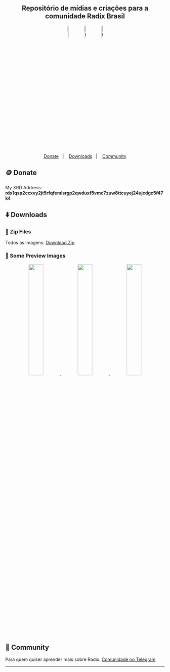<h2 align="center">
  Repositório de mídias e criações para a comunidade Radix Brasil
</h2>

<div style="text-align:center">
  <img alt="radix brazil community" width="10%" src="https://res.cloudinary.com/dorzadlpq/image/upload/v1654196085/Github/radix-brasil/png/RADIX_BR_MAP_FILL_CIRCLE_BACKGROUND_BLACK_r4qzue.png">

  <img alt="radix brazil community" width="10%" src="https://res.cloudinary.com/dorzadlpq/image/upload/v1654196085/Github/radix-brasil/png/RADIX_BR_MAP_FILL_CIRCLE_BACKGROUND_BLACK_r4qzue.png">

  <img alt="radix brazil community" width="10%" src="https://res.cloudinary.com/dorzadlpq/image/upload/v1654196085/Github/radix-brasil/png/RADIX_BR_MAP_FILL_CIRCLE_BACKGROUND_BLACK_r4qzue.png">
</div>

<p align="center">
  <a href="#coin-donate">Donate</a>&nbsp;&nbsp;&nbsp;|&nbsp;&nbsp;&nbsp;
  <a href="#arrow_down-downloads">Downloads</a>&nbsp;&nbsp;&nbsp;|&nbsp;&nbsp;&nbsp;
  <a href="#link-downloads">Community</a>
</p>

## :coin: Donate

My XRD Address: <strong>rdx1qsp2ccxvy2jt5rfqfemlsrgp2qwduxf5vmc7zuw8ttcuyej24ujcdgc5f47k4</strong>

## :arrow_down: Downloads

### :floppy_disk: Zip Files

Todos as imagens: [Download Zip](https://drive.google.com/file/d/12RMZo0bmJpE1LIX9N9I2_xHU3j_0_b0M/view?usp=sharing)

### :flower_playing_cards: Some Preview Images

<p align="center">
  <a href="https://res.cloudinary.com/dorzadlpq/image/upload/v1654196109/Github/radix-brasil/png/RADIX_BR_MAP_STROKE_erarjh.png">
   <img width="30%" src="https://res.cloudinary.com/dorzadlpq/image/upload/v1654196109/Github/radix-brasil/png/RADIX_BR_MAP_STROKE_erarjh.png">
  </a>
 <a href="https://res.cloudinary.com/dorzadlpq/image/upload/v1654196085/Github/radix-brasil/png/RADIX_BR_MAP_FILL_CIRCLE_BACKGROUND_WHITE_wpg6pa.png">
   <img width="30%" src="https://res.cloudinary.com/dorzadlpq/image/upload/v1654196085/Github/radix-brasil/png/RADIX_BR_MAP_FILL_CIRCLE_BACKGROUND_WHITE_wpg6pa.png">
  </a>
   <a href="https://res.cloudinary.com/dorzadlpq/image/upload/v1654196113/Github/radix-brasil/png/RADIX_BR_MAP_STROKE_NO_LABEL_ptnire.png">
   <img width="30%" src="https://res.cloudinary.com/dorzadlpq/image/upload/v1654196113/Github/radix-brasil/png/RADIX_BR_MAP_STROKE_NO_LABEL_ptnire.png">
  </a>

</p>

## :link: Community

Para quem quiser aprender mais sobre Radix: [Comunidade no Telegram](https://t.me/RadixDLT_Comunidade_Brasil)

---
